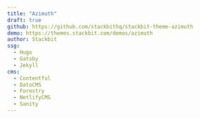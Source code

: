 ```yaml
---
title: "Azimuth"
draft: true
github: https://github.com/stackbithq/stackbit-theme-azimuth
demo: https://themes.stackbit.com/demos/azimuth
author: Stackbit
ssg:
  - Hugo
  - Gatsby
  - Jekyll
cms:
  - Contentful
  - DatoCMS
  - Forestry
  - NetlifyCMS
  - Sanity
---
```

